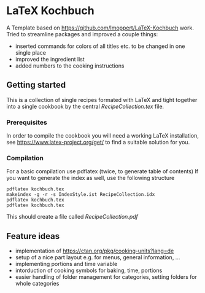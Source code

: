 # LaTeX Kochbuch
A Template based on https://github.com/lmoppert/LaTeX-Kochbuch work.
Tried to streamline packages and improved a couple things:
- inserted commands for colors of all titles etc. to be changed in one single place
- improved the ingredient list
- added numbers to the cooking instructions

## Getting started
This is a collection of single recipes formated with LaTeX and tight together into a single cookbook by the central *RecipeCollection.tex* file.

### Prerequisites
In order to compile the cookbook you will need a working LaTeX installation, see https://www.latex-project.org/get/ to find a suitable solution for you.

### Compilation
For a basic compilation use pdflatex (twice, to generate table of contents)
If you want to generate the index as well, use the following structure
```
pdflatex kochbuch.tex
makeindex -g -r -s IndexStyle.ist RecipeCollection.idx
pdflatex kochbuch.tex
pdflatex kochbuch.tex
```
This should create a file called *RecipeCollection.pdf*

## Feature ideas
- implementation of https://ctan.org/pkg/cooking-units?lang=de
- setup of a nice part layout e.g. for menus, general information, ...
- implementing portions and time variable
- intorduction of cooking symbols for baking, time, portions
- easier handling of folder management for categories, setting folders for whole categories


